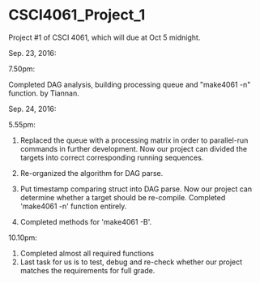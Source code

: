 # CSCI4061_Project_1
Project #1 of CSCI 4061, which will due at Oct 5 midnight. 

Sep. 23, 2016:

7.50pm: 

Completed DAG analysis, building processing queue and "make4061 -n" function. by Tiannan.

Sep. 24, 2016:

5.55pm: 

1. Replaced the queue with a processing matrix in order to parallel-run commands in further development. Now our project can divided the targets into correct corresponding running sequences.

2. Re-organized the algorithm for DAG parse.

3. Put timestamp comparing struct into DAG parse. Now our project can determine whether a target should be re-compile. Completed 'make4061 -n' function entirely.

4. Completed methods for 'make4061 -B'.

10.10pm:

1. Completed almost all required functions
2. Last task for us is to test, debug and re-check whether our project matches the requirements for full grade.